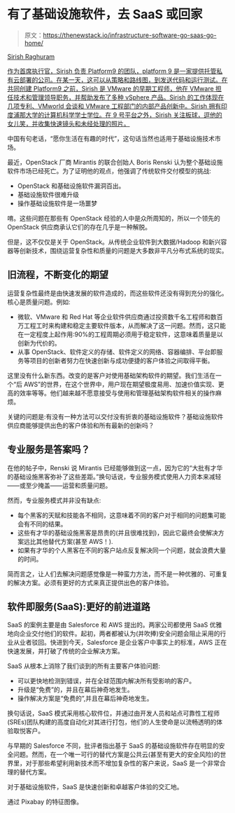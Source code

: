 # 有了基础设施软件，去 SaaS 或回家

> 原文：<https://thenewstack.io/infrastructure-software-go-saas-go-home/>

[](http://www.platform9.com)

[Sirish Raghuram](http://www.platform9.com)

[作为首席执行官，Sirish 负责 Platform9 的团队，platform 9 是一家提供托管私有云部署的公司。在某一天，这可以从策略和路线图，到发送代码和运行测试。在共同创建 Platform9 之前，Sirish 是 VMware 的早期工程师，他在 VMware 担任技术和管理领导职务，并帮助发布了多种 vSphere 产品。Sirish 的工作体现在几项专利、VMworld 会谈和 VMware 工程部门的内部产品创新中。Sirish 拥有印度浦那大学的计算机科学学士学位。在 9 号平台之外，Sirish 关注板球，逗他的女儿笑，并收集快速镜头和未经处理的照片。](http://www.platform9.com)

[](http://www.platform9.com)[](http://www.platform9.com)

中国有句老话，“愿你生活在有趣的时代”，这句话当然也适用于基础设施技术市场。

最近，OpenStack 厂商 Mirantis 的联合创始人 Boris Renski 认为整个基础设施软件市场已经死亡。为了证明他的观点，他强调了传统软件交付模型的挑战:

*   OpenStack 和基础设施软件漏洞百出。
*   基础设施软件很难升级
*   操作基础设施软件是一场噩梦

唷。这些问题在那些有 OpenStack 经验的人中是众所周知的，所以一个领先的 OpenStack 供应商承认它们的存在几乎是一种解脱。

但是，这不仅仅是关于 OpenStack。从传统企业软件到大数据/Hadoop 和新兴容器等创新技术，围绕运营复杂性和质量的问题是大多数非平凡分布式系统的现实。

## 旧流程，不断变化的期望

运营复杂性最终是由快速发展的软件造成的，而这些软件还没有得到充分的强化。核心是质量问题。例如:

*   微软、VMware 和 Red Hat 等企业软件供应商通过投资数千名工程师和数百万工程工时来构建和稳定主要软件版本，从而解决了这一问题。然而，这只能在一定程度上起作用:90%的工程周期必须用于稳定软件，这意味着质量是以创新为代价的。
*   从事 OpenStack、软件定义的存储、软件定义的网络、容器编排、平台即服务等项目的创新者努力在快速创新与成功便捷的客户体验之间取得平衡。

这里没有什么新东西。改变的是客户对使用基础架构软件的期望。我们生活在一个“后 AWS”的世界，在这个世界中，用户现在期望极度易用、加速价值实现、更高的效率等等。他们越来越不愿意接受与使用和管理基础架构软件相关的操作麻烦。

关键的问题是:有没有一种方法可以交付没有折衷的基础设施软件？基础设施软件供应商能够提供出色的客户体验和所有最新的创新吗？

## 专业服务是答案吗？

在他的帖子中，Renski 说 Mirantis 已经能够做到这一点，因为它的“大批有才华的基础设施黑客弥补了这些差距。”换句话说，专业服务模式使用人力资本来减轻——或至少掩盖——运营和质量问题。

然而，专业服务模式并非没有缺点:

*   每个黑客的天赋和技能各不相同，这意味着不同的客户对于相同的问题集可能会有不同的结果。
*   这些有才华的基础设施黑客是昂贵的(并且很难找到)，因此它最终会使解决方案远比其他替代方案(甚至 AWS！).
*   如果有才华的个人黑客在不同的客户站点反复解决同一个问题，就会浪费大量的时间。

简而言之，让人们去解决问题感觉像是一种蛮力方法，而不是一种优雅的、可重复的解决方案。必须有更好的方式来真正提供出色的客户体验。

## 软件即服务(SaaS):更好的前进道路

SaaS 的案例主要是由 Salesforce 和 AWS 提出的。两家公司都使用 SaaS 优雅地向企业交付他们的软件。起初，两者都被认为(并吹捧)安全问题会阻止采用的行业从业者驳回。快进到今天，Salesforce 是企业客户中事实上的标准，AWS 正在快速发展，并打破了传统的企业解决方案。

SaaS 从根本上消除了我们谈到的所有主要客户体验问题:

*   可以更快地检测到错误，并在全球范围内解决所有受影响的客户。
*   升级是“免费”的，并且在幕后神奇地发生。
*   操作解决方案是“免费的”,并且在幕后神奇地发生。

换句话说，SaaS 模式采用核心软件位，并通过由开发人员和站点可靠性工程师(SREs)团队构建的高度自动化对其进行打包，他们的人生使命是以流畅透明的体验取悦客户。

与早期的 Salesforce 不同，批评者指出基于 SaaS 的基础设施软件存在明显的安全问题。然而，在一个唯一可行的替代方案是公共云(甚至有更大的安全风险)的世界里，对于那些希望利用新技术而不增加复杂性的客户来说，SaaS 是一个非常合理的替代方案。

对于基础设施软件，SaaS 是快速创新和卓越客户体验的交汇地。

通过 Pixabay 的特征图像。

<svg xmlns:xlink="http://www.w3.org/1999/xlink" viewBox="0 0 68 31" version="1.1"><title>Group</title> <desc>Created with Sketch.</desc></svg>